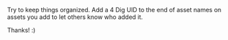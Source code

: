 Try to keep things organized.
Add a 4 Dig UID to the end of asset names on assets you add to let others know who added it.

Thanks! :)
